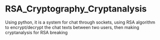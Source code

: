 # RSA_Cryptography_Cryptanalysis
Using python, it is a system for chat through sockets, using RSA algorithm to encrypt/decrypt the chat texts between two users, then making cryptanalysis for RSA breaking 

